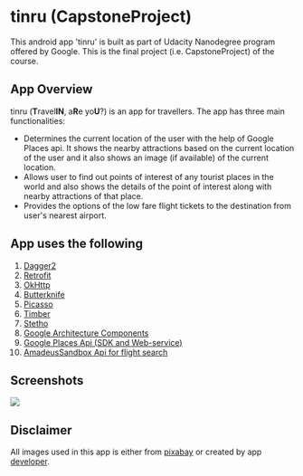 # tinru (CapstoneProject)
This android app 'tinru' is built as part of Udacity Nanodegree program offered by Google. This is the final project (i.e. CapstoneProject) of the course.

App Overview
-
tinru (**T**ravel**IN**, a**R**e yo**U**?) is an app for travellers. The app has three main functionalities:

* Determines the current location of the user with the help of Google Places api. It shows the nearby attractions based on the current location of the user and it also shows an image (if available) of the current location.
* Allows user to find out points of interest of any tourist places in the world and also shows the details of the point of interest along with nearby attractions of that place.
* Provides the options of the low fare flight tickets to the destination from user's nearest airport.

App uses the following
-
1. [Dagger2](https://google.github.io/dagger/)
2. [Retrofit](http://square.github.io/retrofit/)
3. [OkHttp](http://square.github.io/okhttp/)
4. [Butterknife](http://jakewharton.github.io/butterknife/)
5. [Picasso](http://square.github.io/picasso/)
6. [Timber](https://github.com/JakeWharton/timber)
8. [Stetho](http://facebook.github.io/stetho/)
9. [Google Architecture Components](https://developer.android.com/topic/libraries/architecture/guide)
10. [Google Places Api (SDK and Web-service)](https://cloud.google.com/maps-platform/places/)
11. [AmadeusSandbox Api for flight search](https://sandbox.amadeus.com/)

Screenshots
-
![](https://user-images.githubusercontent.com/33470591/43378880-2507fa0a-93e7-11e8-92df-23972b12a1a1.png)

Disclaimer
-
All images used in this app is either from [pixabay](https://pixabay.com/) or created by app [developer](http://debdroid.com).